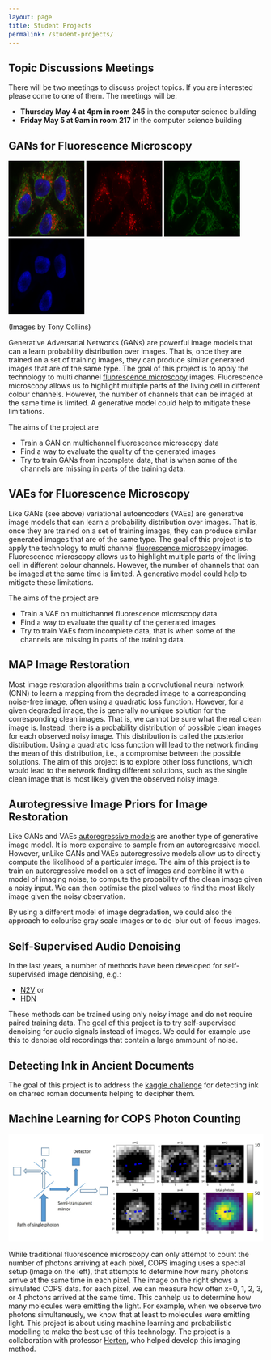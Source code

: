 ```yaml
---
layout: page
title: Student Projects
permalink: /student-projects/
---
```



Topic Discussions Meetings
------------------------
There will be two meetings to discuss project topics.
If you are interested please come to one of them.
The meetings will be:
* **Thursday May 4 at 4pm in room 245** in the computer science building
* **Friday May 5 at 9am in room 217** in the computer science building



GANs for Fluorescence Microscopy 
------------------------
<img src="/assets/student-projects/rgb.png" width="150px" height="150"> <img src="/assets/student-projects/red.png" width="150px" height="150"> <img src="/assets/student-projects/green.png" width="150px" height="150"> <img src="/assets/student-projects/blue.png" width="150px" height="150">

(Images by Tony Collins)

Generative Adversarial Networks (GANs) are powerful image models that can a learn probability distribution over images.
That is, once they are trained on a set of training images, they can produce similar generated images that are of the same type.
The goal of this project is to apply the technology to multi channel [fluorescence microscopy](https://en.wikipedia.org/wiki/Fluorescence_microscope) images.
Fluorescence microscopy allows us to highlight multiple parts of the living cell in different colour channels.
However, the number of channels that can be imaged at the same time is limited.
A generative model could help to mitigate these limitations.

The aims of the project are
* Train a GAN on multichannel fluorescence microscopy data
* Find a way to evaluate the quality of the generated images
* Try to train GANs from incomplete data, that is when some of the channels are missing in parts of the training data.




VAEs for Fluorescence Microscopy 
------------------------
Like GANs (see above) variational autoencoders (VAEs) are generative image models that can learn a probability distribution over images.
That is, once they are trained on a set of training images, they can produce similar generated images that are of the same type.
The goal of this project is to apply the technology to multi channel [fluorescence microscopy](https://en.wikipedia.org/wiki/Fluorescence_microscope) images.
Fluorescence microscopy allows us to highlight multiple parts of the living cell in different colour channels.
However, the number of channels that can be imaged at the same time is limited.
A generative model could help to mitigate these limitations.

The aims of the project are 
* Train a VAE on multichannel fluorescence microscopy data
* Find a way to evaluate the quality of the generated images
* Try to train VAEs from incomplete data, that is when some of the channels are missing in parts of the training data.


MAP Image Restoration
------------------------
Most image restoration algorithms train a convolutional neural network (CNN) to learn a mapping from the degraded image to a corresponding noise-free image, often using a quadratic loss function.
However, for a given degraded image, the is generally no unique solution for the corresponding clean images.
That is, we cannot be sure what the real clean image is. 
Instead, there is a probability distribution of possible clean images for each observed noisy image.
This distribution is called the posterior distribution.
Using a quadratic loss function will lead to the network finding the mean of this distribution, i.e., a compromise between the possible solutions.
The aim of this project is to explore other loss functions, which would lead to the network finding different solutions, such as the single clean image that is most likely given the observed noisy image.



Aurotegressive Image Priors for Image Restoration
------------------------
Like GANs and VAEs [autoregressive models](https://towardsdatascience.com/autoregressive-models-pixelcnn-e30734ede0c1) are another type of generative image model.
It is more expensive to sample from an autoregressive model.
However, unLike GANs and VAEs autoregressive models allow us to directly compute the likelihood of a particular image.
The aim of this project is to train an autoregressive model on a set of images and combine it with a model of imaging noise, to compute the probability of the clean image given a noisy input.
We can then optimise the pixel values to find the most likely image given the noisy observation.

By using a different model of image degradation, we could also the approach to colourise gray scale images or to de-blur out-of-focus images.


Self-Supervised Audio Denoising
------------------------
In the last years, a number of methods have been developed for self-supervised image denoising, e.g.: 
* [N2V](https://arxiv.org/abs/1811.10980) or 
* [HDN](https://arxiv.org/abs/2104.01374)


These methods can be trained using only noisy image and do not require paired training data.
The goal of this project is to try self-supervised denoising for audio signals instead of images.
We could for example use this to denoise old recordings that contain a large ammount of noise.

Detecting Ink in Ancient Documents
------------------------
The goal of this project is to address the [kaggle challenge](https://www.kaggle.com/competitions/vesuvius-challenge-ink-detection) for detecting ink on charred roman documents helping to decipher them.


Machine Learning for COPS Photon Counting
------------------------
<img src="/assets/student-projects/cops.png" width="600px">

While traditional fluorescence microscopy can only attempt to count the number of photons arriving at each pixel, COPS imaging uses a special setup (image on the left), that attempts to determine how many photons arrive at the same time in each pixel. The image on the right shows a simulated COPS data. for each pixel, we can measure how often x=0, 1, 2, 3, or 4 photons arrived at the same time.
This canhelp us to determine how many molecules were emitting the light.
For example, when we observe two photons simultaneusly, we know that at least to molecules were emitting light.
This project is about using machine learning and probabilistic modelling to make the best use of this technology.
The project is a collaboration with professor [Herten](https://www.birmingham.ac.uk/staff/profiles/cardiovascular-sciences/herten-dirk-peter.aspx), who helped develop this imaging method.

